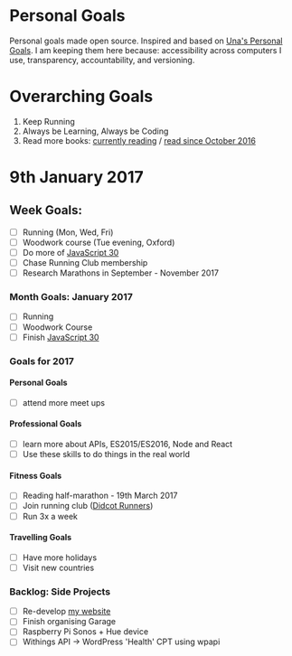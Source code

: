Personal Goals
==============

Personal goals made open source. Inspired and based on [Una's Personal Goals](https://github.com/una/personal-goals). I am keeping them here because: accessibility across computers I use, transparency, accountability, and versioning.

# Overarching Goals
1. Keep Running
2. Always be Learning, Always be Coding
3. Read more books: [currently reading](/books/books-in-progress.md) / [read since October 2016](/books/books-read.md)

# 9th January 2017

## Week Goals:
- [ ] Running (Mon, Wed, Fri)
- [ ] Woodwork course (Tue evening, Oxford)
- [ ] Do more of [JavaScript 30](https://javascript30.com/)
- [ ] Chase Running Club membership
- [ ] Research Marathons in September - November 2017

### Month Goals: January 2017
- [ ] Running
- [ ] Woodwork Course
- [ ] Finish [JavaScript 30](https://javascript30.com/)

### Goals for 2017
#### Personal Goals
- [ ] attend more meet ups

#### Professional Goals
- [ ] learn more about APIs, ES2015/ES2016, Node and React
- [ ] Use these skills to do things in the real world

#### Fitness Goals
- [ ] Reading half-marathon - 19th March 2017
- [ ] Join running club ([Didcot Runners](http://didcotrunners.org.uk/club-info))
- [ ] Run 3x a week

#### Travelling Goals
- [ ] Have more holidays
- [ ] Visit new countries

### Backlog: Side Projects
- [ ] Re-develop [my website](https://big-andy.co.uk)
- [ ] Finish organising Garage
- [ ] Raspberry Pi Sonos + Hue device
- [ ] Withings API -> WordPress 'Health' CPT using wpapi
